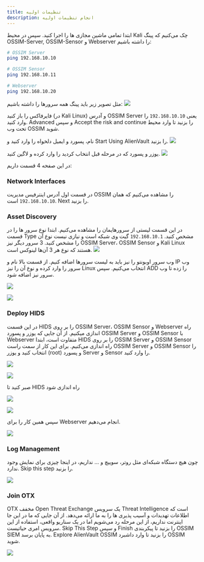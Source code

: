 ```yaml
---
title: تنظیمات اولیه
description: انجام تنظیمات اولیه
---
```


ابتدا تمامی ماشین مجازی ها را اجرا کنید. سپس در محیط Kali چک می‌کنیم که پینگ OSSIM-Server, OSSIM-Sensor و Webserver را داشته باشیم:
```sh
# OSSIM Server
ping 192.168.10.10

# OSSIM Sensor
ping 192.168.10.11

# Webserver
ping 192.168.10.20
```
مثل تصویر زیر باید پینگ همه سرورها را داشته باشیم:
![](../../../assets/check-connection.png)

فایرفاکس را باز کنید (در Kali Linux) و آدرس OSSIM Server یعنی `192.168.10.10` را وارد کنید. Advanced و سپس Accept the risk and continue را بزنید تا وارد محیط تحت وب OSSIM شوید.

نام، پسورد و ایمیل دلخواه را وارد کنید و Start Using AlienVault را بزنید.
![](../../../assets/init-conf.png)

یوزر و پسورد که در مرحله قبل انتخاب کردید را وارد کرده و لاگین کنید.
![](../../../assets/init-conf2.png)

در این صفحه 4 قسمت داریم:
### Network Interfaces
در قسمت اول آدرس اینترفیس مدیریت OSSIM را مشاهده می‌کنیم که همان `192.168.10.10` است. Next را بزنید.


### Asset Discovery
در این قسمت لیستی از سرورهایمان را مشاهده می‌کنیم. ابتدا نوع سرور ها را در قسمت Type مشخص کنید. `192.168.10.1` گیت وی شبکه است و نیازی نیست نوع آن را مشخص کنید. 3 سرور دیگر نیز OSSIM Server، OSSIM Sensor و Kali Linux هستند که نوع هر 3 آن‌ها لینوکس است.
![](../../../assets/init-conf3.png)

وب سرور اوبونتو را نیز باید به لیست سرورها اضافه کنیم. از قسمت بالا نام و IP وب سرور را وارد کرده و نوع آن را نیز Linux انتخاب می‌کنیم. سپس ADD را زده تا وب سرور نیز اضافه شود.

![](../../../assets/init-conf4.png)

![](../../../assets/init-conf5.png)

### Deploy HIDS
در این قسمت HIDS را بر روی OSSIM Server، OSSIM Sensor و Webserver راه اندازی میکنیم. از آن جایی که یوزر و پسورد OSSIM Server و OSSIM Sensor با Webserver متفاوت است، ابتدا HIDS را بر روی OSSIM Server و OSSIM Sensor راه اندازی می‌کنیم. برای این کار از سمت راست OSSIM Server و OSSIM Sensor را انتخاب کنید و یوزر (root) و پسورد Server و Sensor را وارد کنید.

![](../../../assets/init-conf6.png)

![](../../../assets/init-conf7.png)

صبر کنید تا HIDS راه اندازی شود

![](../../../assets/init-conf8.png)

![](../../../assets/init-conf9.png)

سپس همین کار را برای Webserver انجام می‌دهیم.

![](../../../assets/init-conf10.png)
### Log Management
چون هیچ دستگاه شبکه‌ای مثل روتر، سوییچ و ... نداریم، در اینجا چیزی برای نمایش وجود ندارد. Skip this step را بزنید.

![](../../../assets/init-conf11.png)

### Join OTX
OTX مخفف Open Threat Exchange یک سرویس Threat Intelligence است که اطلاعات تهدیدات و آسیب پذیری ها را به ما ارائه می‌دهد. از آن جایی که ما در این جا اینترنت نداریم، از این مرحله رد می‌شویم اما در یک سناریو واقعی، استفاده از این سرویس امری حیاتیست. Skip This Step و سپس Finish را بزنید تا پیکربندی OSSIM SIEM به پایان برسد. Explore AlienVault OSSIM را بزنید تا وارد داشبرد OSSIM شوید.

![](../../../assets/init-conf12.png)